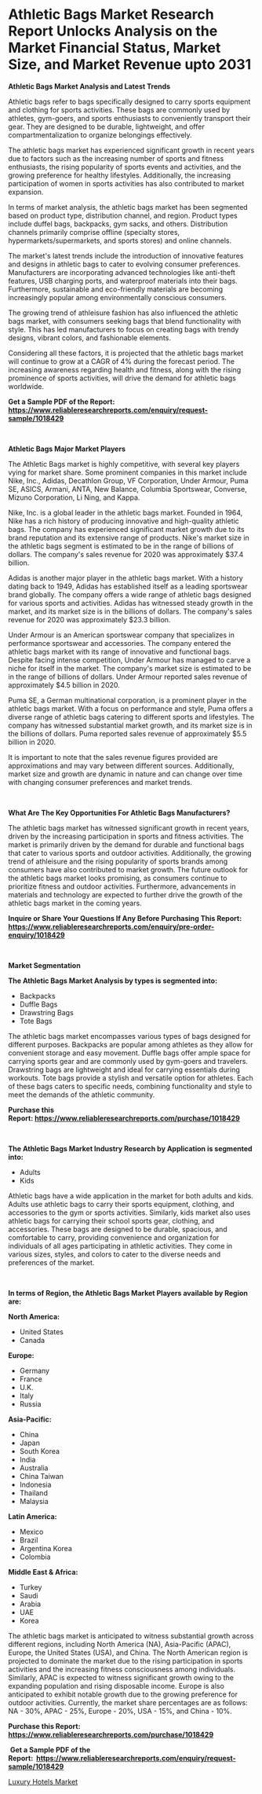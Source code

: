 <p><h1>Athletic Bags Market Research Report Unlocks Analysis on the Market Financial Status, Market Size, and Market Revenue upto 2031</h1></p><p><strong>Athletic Bags Market Analysis and Latest Trends</strong></p>
<p><p>Athletic bags refer to bags specifically designed to carry sports equipment and clothing for sports activities. These bags are commonly used by athletes, gym-goers, and sports enthusiasts to conveniently transport their gear. They are designed to be durable, lightweight, and offer compartmentalization to organize belongings effectively.</p><p>The athletic bags market has experienced significant growth in recent years due to factors such as the increasing number of sports and fitness enthusiasts, the rising popularity of sports events and activities, and the growing preference for healthy lifestyles. Additionally, the increasing participation of women in sports activities has also contributed to market expansion.</p><p>In terms of market analysis, the athletic bags market has been segmented based on product type, distribution channel, and region. Product types include duffel bags, backpacks, gym sacks, and others. Distribution channels primarily comprise offline (specialty stores, hypermarkets/supermarkets, and sports stores) and online channels.</p><p>The market's latest trends include the introduction of innovative features and designs in athletic bags to cater to evolving consumer preferences. Manufacturers are incorporating advanced technologies like anti-theft features, USB charging ports, and waterproof materials into their bags. Furthermore, sustainable and eco-friendly materials are becoming increasingly popular among environmentally conscious consumers.</p><p>The growing trend of athleisure fashion has also influenced the athletic bags market, with consumers seeking bags that blend functionality with style. This has led manufacturers to focus on creating bags with trendy designs, vibrant colors, and fashionable elements.</p><p>Considering all these factors, it is projected that the athletic bags market will continue to grow at a CAGR of 4% during the forecast period. The increasing awareness regarding health and fitness, along with the rising prominence of sports activities, will drive the demand for athletic bags worldwide.</p></p>
<p><strong>Get a Sample PDF of the Report:&nbsp; <a href="https://www.reliableresearchreports.com/enquiry/request-sample/1018429">https://www.reliableresearchreports.com/enquiry/request-sample/1018429</a></strong></p>
<p>&nbsp;</p>
<p><strong>Athletic Bags Major Market Players</strong></p>
<p><p>The Athletic Bags market is highly competitive, with several key players vying for market share. Some prominent companies in this market include Nike, Inc., Adidas, Decathlon Group, VF Corporation, Under Armour, Puma SE, ASICS, Armani, ANTA, New Balance, Columbia Sportswear, Converse, Mizuno Corporation, Li Ning, and Kappa.</p><p>Nike, Inc. is a global leader in the athletic bags market. Founded in 1964, Nike has a rich history of producing innovative and high-quality athletic bags. The company has experienced significant market growth due to its brand reputation and its extensive range of products. Nike's market size in the athletic bags segment is estimated to be in the range of billions of dollars. The company's sales revenue for 2020 was approximately $37.4 billion.</p><p>Adidas is another major player in the athletic bags market. With a history dating back to 1949, Adidas has established itself as a leading sportswear brand globally. The company offers a wide range of athletic bags designed for various sports and activities. Adidas has witnessed steady growth in the market, and its market size is in the billions of dollars. The company's sales revenue for 2020 was approximately $23.3 billion.</p><p>Under Armour is an American sportswear company that specializes in performance sportswear and accessories. The company entered the athletic bags market with its range of innovative and functional bags. Despite facing intense competition, Under Armour has managed to carve a niche for itself in the market. The company's market size is estimated to be in the range of billions of dollars. Under Armour reported sales revenue of approximately $4.5 billion in 2020.</p><p>Puma SE, a German multinational corporation, is a prominent player in the athletic bags market. With a focus on performance and style, Puma offers a diverse range of athletic bags catering to different sports and lifestyles. The company has witnessed substantial market growth, and its market size is in the billions of dollars. Puma reported sales revenue of approximately $5.5 billion in 2020.</p><p>It is important to note that the sales revenue figures provided are approximations and may vary between different sources. Additionally, market size and growth are dynamic in nature and can change over time with changing consumer preferences and market trends.</p></p>
<p>&nbsp;</p>
<p><strong>What Are The Key Opportunities For Athletic Bags Manufacturers?</strong></p>
<p><p>The athletic bags market has witnessed significant growth in recent years, driven by the increasing participation in sports and fitness activities. The market is primarily driven by the demand for durable and functional bags that cater to various sports and outdoor activities. Additionally, the growing trend of athleisure and the rising popularity of sports brands among consumers have also contributed to market growth. The future outlook for the athletic bags market looks promising, as consumers continue to prioritize fitness and outdoor activities. Furthermore, advancements in materials and technology are expected to further drive the growth of the athletic bags market in the coming years.</p></p>
<p><strong>Inquire or Share Your Questions If Any Before Purchasing This Report: <a href="https://www.reliableresearchreports.com/enquiry/pre-order-enquiry/1018429">https://www.reliableresearchreports.com/enquiry/pre-order-enquiry/1018429</a></strong></p>
<p>&nbsp;</p>
<p><strong>Market Segmentation</strong></p>
<p><strong>The Athletic Bags Market Analysis by types is segmented into:</strong></p>
<p><ul><li>Backpacks</li><li>Duffle Bags</li><li>Drawstring Bags</li><li>Tote Bags</li></ul></p>
<p><p>The athletic bags market encompasses various types of bags designed for different purposes. Backpacks are popular among athletes as they allow for convenient storage and easy movement. Duffle bags offer ample space for carrying sports gear and are commonly used by gym-goers and travelers. Drawstring bags are lightweight and ideal for carrying essentials during workouts. Tote bags provide a stylish and versatile option for athletes. Each of these bags caters to specific needs, combining functionality and style to meet the demands of the athletic community.</p></p>
<p><strong>Purchase this Report:&nbsp;<a href="https://www.reliableresearchreports.com/purchase/1018429">https://www.reliableresearchreports.com/purchase/1018429</a></strong></p>
<p>&nbsp;</p>
<p><strong>The Athletic Bags Market Industry Research by Application is segmented into:</strong></p>
<p><ul><li>Adults</li><li>Kids</li></ul></p>
<p><p>Athletic bags have a wide application in the market for both adults and kids. Adults use athletic bags to carry their sports equipment, clothing, and accessories to the gym or sports activities. Similarly, kids market also uses athletic bags for carrying their school sports gear, clothing, and accessories. These bags are designed to be durable, spacious, and comfortable to carry, providing convenience and organization for individuals of all ages participating in athletic activities. They come in various sizes, styles, and colors to cater to the diverse needs and preferences of the market.</p></p>
<p>&nbsp;</p>
<p><strong>In terms of Region, the Athletic Bags Market Players available by Region are:</strong></p>
<p>
    <p> <strong> North America: </strong>
        <ul>
            <li>United States</li>
            <li>Canada</li>
        </ul>
        </p> 
    <p> <strong> Europe: </strong>
        <ul>
            <li>Germany</li>
            <li>France</li>
            <li>U.K.</li>
            <li>Italy</li>
            <li>Russia</li>
        </ul>
        </p> 
    <p> <strong> Asia-Pacific: </strong>
        <ul>
            <li>China</li>
            <li>Japan</li>
            <li>South Korea</li>
            <li>India</li>
            <li>Australia</li>
            <li>China Taiwan</li>
            <li>Indonesia</li>
            <li>Thailand</li>
            <li>Malaysia</li>
        </ul>
        </p> 
    <p> <strong> Latin America: </strong>
        <ul>
            <li>Mexico</li>
            <li>Brazil</li>
            <li>Argentina Korea</li>
            <li>Colombia</li>
        </ul>
        </p> 
    <p> <strong> Middle East & Africa: </strong>
        <ul>
            <li>Turkey</li>
            <li>Saudi</li>
            <li>Arabia</li>
            <li>UAE</li>
            <li>Korea</li>
        </ul>
    </p>
    </p>
<p><p>The athletic bags market is anticipated to witness substantial growth across different regions, including North America (NA), Asia-Pacific (APAC), Europe, the United States (USA), and China. The North American region is projected to dominate the market due to the rising participation in sports activities and the increasing fitness consciousness among individuals. Similarly, APAC is expected to witness significant growth owing to the expanding population and rising disposable income. Europe is also anticipated to exhibit notable growth due to the growing preference for outdoor activities. Currently, the market share percentages are as follows: NA - 30%, APAC - 25%, Europe - 20%, USA - 15%, and China - 10%.</p></p>
<p><strong>Purchase this Report: <a href="https://www.reliableresearchreports.com/purchase/1018429">https://www.reliableresearchreports.com/purchase/1018429</a></strong></p>
<p>&nbsp;<strong>Get a Sample PDF of the Report:&nbsp;&nbsp;<a href="https://www.reliableresearchreports.com/enquiry/request-sample/1018429">https://www.reliableresearchreports.com/enquiry/request-sample/1018429</a></strong></p>
<p><strong></strong></p>
<p><p><a href="https://github.com/yoshih12/Market-Research-Report-List-1/blob/main/luxury-hotels-market.md">Luxury Hotels Market</a></p></p>